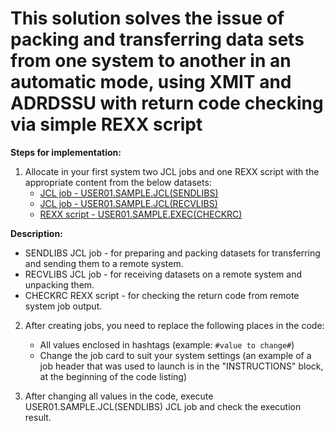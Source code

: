 # This solution solves the issue of packing and transferring data sets from one system to another in an automatic mode, using XMIT and ADRDSSU with return code checking via simple REXX script

**Steps for implementation:**
1. Allocate in your first system two JCL jobs and one REXX script with the appropriate content from the below datasets:
   * [JCL job - USER01.SAMPLE.JCL(SENDLIBS)](https://git.icdc.io/global-repository-for-mainframe-developers/zos-system-operating/-/blob/master/zOS%20utilities/Sample%20solution%20for%20transferring%20datasets%20from%20one%20system%20to%20another%20using%20XMIT%20and%20ADRDSSU/USER01.SAMPLE.JCL/SENDLIBS.jcl)
   * [JCL job - USER01.SAMPLE.JCL(RECVLIBS)](https://git.icdc.io/global-repository-for-mainframe-developers/zos-system-operating/-/blob/master/zOS%20utilities/Sample%20solution%20for%20transferring%20datasets%20from%20one%20system%20to%20another%20using%20XMIT%20and%20ADRDSSU/USER01.SAMPLE.JCL/RECVLIBS.jcl)
   * [REXX script - USER01.SAMPLE.EXEC(CHECKRC)](https://git.icdc.io/global-repository-for-mainframe-developers/zos-system-operating/-/blob/master/zOS%20utilities/Sample%20solution%20for%20transferring%20datasets%20from%20one%20system%20to%20another%20using%20XMIT%20and%20ADRDSSU/USER01.SAMPLE.EXEC/CHECKRC.rexx)

**Description:**
   * SENDLIBS JCL job - for preparing and packing datasets for transferring and sending them to a remote system.
   * RECVLIBS JCL job - for receiving datasets on a remote system and unpacking them.
   * CHECKRC REXX script - for checking the return code from remote system job output.

2. After creating jobs, you need to replace the following places in the code:
   * All values enclosed in hashtags (example: `#value to change#`)
   * Change the job card to suit your system settings (an example of a job header that was used to launch is in the "INSTRUCTIONS" block, at the beginning of the code listing)
   
3. After changing all values in the code, execute USER01.SAMPLE.JCL(SENDLIBS) JCL job and check the execution result.
